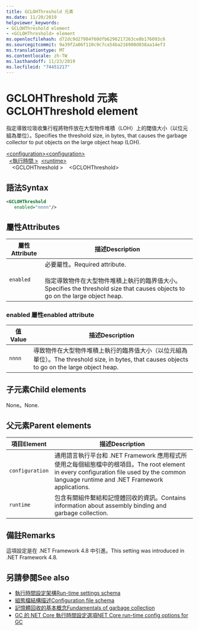 ```yaml
---
title: GCLOHThreshold 元素
ms.date: 11/20/2019
helpviewer_keywords:
- GCLOHThreshold element
- <GCLOHThreshold> element
ms.openlocfilehash: d72dc9d27984f60dfb6296217263ce8b176093c6
ms.sourcegitcommit: 9a39f2a06f110c9c7ca54ba216900d038aa14ef3
ms.translationtype: MT
ms.contentlocale: zh-TW
ms.lasthandoff: 11/23/2019
ms.locfileid: "74451217"
---
```

# <a name="gclohthreshold-element"></a><span data-ttu-id="b91f0-102">GCLOHThreshold 元素</span><span class="sxs-lookup"><span data-stu-id="b91f0-102">GCLOHThreshold element</span></span>

<span data-ttu-id="b91f0-103">指定導致垃圾收集行程將物件放在大型物件堆積（LOH）上的閾值大小（以位元組為單位）。</span><span class="sxs-lookup"><span data-stu-id="b91f0-103">Specifies the threshold size, in bytes, that causes the garbage collector to put objects on the large object heap (LOH).</span></span>

<span data-ttu-id="b91f0-104">[\<configuration>](../configuration-element.md)</span><span class="sxs-lookup"><span data-stu-id="b91f0-104">[\<configuration>](../configuration-element.md)</span></span>\
<span data-ttu-id="b91f0-105">&nbsp;&nbsp;[\<執行時間 >](runtime-element.md)</span><span class="sxs-lookup"><span data-stu-id="b91f0-105">&nbsp;&nbsp;[\<runtime>](runtime-element.md)</span></span>\
<span data-ttu-id="b91f0-106">&nbsp;&nbsp;&nbsp;&nbsp;\<GCLOHThreshold ></span><span class="sxs-lookup"><span data-stu-id="b91f0-106">&nbsp;&nbsp;&nbsp;&nbsp;\<GCLOHThreshold></span></span>

## <a name="syntax"></a><span data-ttu-id="b91f0-107">語法</span><span class="sxs-lookup"><span data-stu-id="b91f0-107">Syntax</span></span>

```xml
<GCLOHThreshold
   enabled="nnnn"/>
```

## <a name="attributes"></a><span data-ttu-id="b91f0-108">屬性</span><span class="sxs-lookup"><span data-stu-id="b91f0-108">Attributes</span></span>

|<span data-ttu-id="b91f0-109">屬性</span><span class="sxs-lookup"><span data-stu-id="b91f0-109">Attribute</span></span>|<span data-ttu-id="b91f0-110">描述</span><span class="sxs-lookup"><span data-stu-id="b91f0-110">Description</span></span>|
|---------------|-----------------|
|`enabled`|<span data-ttu-id="b91f0-111">必要屬性。</span><span class="sxs-lookup"><span data-stu-id="b91f0-111">Required attribute.</span></span><br /><br /><span data-ttu-id="b91f0-112">指定導致物件在大型物件堆積上執行的臨界值大小。</span><span class="sxs-lookup"><span data-stu-id="b91f0-112">Specifies the threshold size that causes objects to go on the large object heap.</span></span>|

### <a name="enabled-attribute"></a><span data-ttu-id="b91f0-113">enabled 屬性</span><span class="sxs-lookup"><span data-stu-id="b91f0-113">enabled attribute</span></span>

|<span data-ttu-id="b91f0-114">值</span><span class="sxs-lookup"><span data-stu-id="b91f0-114">Value</span></span>|<span data-ttu-id="b91f0-115">描述</span><span class="sxs-lookup"><span data-stu-id="b91f0-115">Description</span></span>|
|-----------|-----------------|
|`nnnn`|<span data-ttu-id="b91f0-116">導致物件在大型物件堆積上執行的臨界值大小（以位元組為單位）。</span><span class="sxs-lookup"><span data-stu-id="b91f0-116">The threshold size, in bytes, that causes objects to go on the large object heap.</span></span>|

## <a name="child-elements"></a><span data-ttu-id="b91f0-117">子元素</span><span class="sxs-lookup"><span data-stu-id="b91f0-117">Child elements</span></span>

<span data-ttu-id="b91f0-118">None。</span><span class="sxs-lookup"><span data-stu-id="b91f0-118">None.</span></span>

## <a name="parent-elements"></a><span data-ttu-id="b91f0-119">父元素</span><span class="sxs-lookup"><span data-stu-id="b91f0-119">Parent elements</span></span>

|<span data-ttu-id="b91f0-120">項目</span><span class="sxs-lookup"><span data-stu-id="b91f0-120">Element</span></span>|<span data-ttu-id="b91f0-121">描述</span><span class="sxs-lookup"><span data-stu-id="b91f0-121">Description</span></span>|
|-------------|-----------------|
|`configuration`|<span data-ttu-id="b91f0-122">通用語言執行平台和 .NET Framework 應用程式所使用之每個組態檔中的根項目。</span><span class="sxs-lookup"><span data-stu-id="b91f0-122">The root element in every configuration file used by the common language runtime and .NET Framework applications.</span></span>|
|`runtime`|<span data-ttu-id="b91f0-123">包含有關組件繫結和記憶體回收的資訊。</span><span class="sxs-lookup"><span data-stu-id="b91f0-123">Contains information about assembly binding and garbage collection.</span></span>|

## <a name="remarks"></a><span data-ttu-id="b91f0-124">備註</span><span class="sxs-lookup"><span data-stu-id="b91f0-124">Remarks</span></span>

<span data-ttu-id="b91f0-125">這項設定是在 .NET Framework 4.8 中引進。</span><span class="sxs-lookup"><span data-stu-id="b91f0-125">This setting was introduced in .NET Framework 4.8.</span></span>

## <a name="see-also"></a><span data-ttu-id="b91f0-126">另請參閱</span><span class="sxs-lookup"><span data-stu-id="b91f0-126">See also</span></span>

- [<span data-ttu-id="b91f0-127">執行時間設定架構</span><span class="sxs-lookup"><span data-stu-id="b91f0-127">Run-time settings schema</span></span>](index.md)
- [<span data-ttu-id="b91f0-128">組態檔結構描述</span><span class="sxs-lookup"><span data-stu-id="b91f0-128">Configuration file schema</span></span>](../index.md)
- [<span data-ttu-id="b91f0-129">記憶體回收的基本概念</span><span class="sxs-lookup"><span data-stu-id="b91f0-129">Fundamentals of garbage collection</span></span>](../../../../standard/garbage-collection/fundamentals.md)
- [<span data-ttu-id="b91f0-130">GC 的 NET Core 執行時間設定選項</span><span class="sxs-lookup"><span data-stu-id="b91f0-130">NET Core run-time config options for GC</span></span>](../../../../core/run-time-config/garbage-collector.md)
